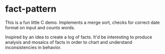 # fact-pattern

This is a fun little C demo. Implements a merge sort, checks for correct date format on input and counts words.

Inspired by an idea to create a log of facts. It'd be interesting to produce analysis and mosaics of facts in order to chart and understand inconsistencies in behavior.  